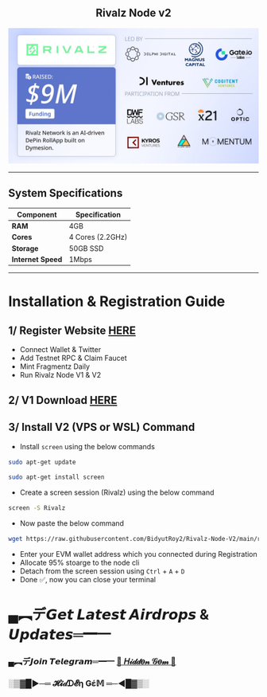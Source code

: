 <h2 align=center> Rivalz Node v2 </h2>

<p align="center">
<img src='image.jpg' width='700'>
</p>

---
## System Specifications

| Component        | Specification   |
|------------------|-----------------|
| **RAM**          | 4GB             |
| **Cores**        | 4 Cores (2.2GHz) |
| **Storage**      | 50GB SSD        |
| **Internet Speed**| 1Mbps           |
---

# Installation & Registration Guide

## 1/ Register Website [HERE](https://rivalz.ai?r=0xAiExp0)

- Connect Wallet & Twitter
- Add Testnet RPC & Claim Faucet
- Mint Fragmentz Daily
- Run Rivalz Node V1 & V2
## 2/ V1 Download [HERE](https://rivalz.ai/download)

## 3/ Install V2 (VPS or WSL) Command

- Install `screen` using the below commands
```bash
sudo apt-get update
```
```bash
sudo apt-get install screen
```
- Create a screen session (Rivalz) using the below command
```bash
screen -S Rivalz
```
- Now paste the below command
```bash
wget https://raw.githubusercontent.com/BidyutRoy2/Rivalz-Node-V2/main/rivalz.sh && chmod +x rivalz.sh && ./rivalz.sh
```
- Enter your EVM wallet address which you connected during Registration
- Allocate 95% stoarge to the node cli
- Detach from the screen session using `Ctrl` + `A` + `D`
- Done ✅, now you can close your terminal

# ▄︻デ𝙂𝙚𝙩 𝙇𝙖𝙩𝙚𝙨𝙩 𝘼𝙞𝙧𝙙𝙧𝙤𝙥𝙨 & 𝙐𝙥𝙙𝙖𝙩𝙚𝙨═━一

### ▄︻デ𝙅𝙤𝙞𝙣 𝙏𝙚𝙡𝙚𝙜𝙧𝙖𝙢═━一 [🎀  𝐻𝒾𝒹𝒹𝑒𝓃 𝒢𝑒𝓂  🎀](https://t.me/hiddengemnews) 

### ░▒▓█►─═  𝓗𝓲𝒹ᗪ𝓔η Ǥέ𝕄 ═─◄█▓▒░
